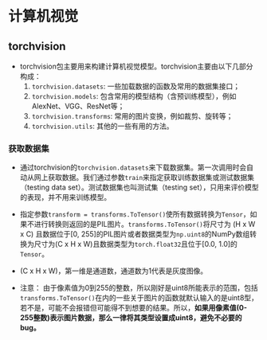 # 计算机视觉

## torchvision

- torchvision包主要用来构建计算机视觉模型。torchvision主要由以下几部分构成：
  1. `torchvision.datasets`: 一些加载数据的函数及常用的数据集接口；
  2. `torchvision.models`: 包含常用的模型结构（含预训练模型），例如AlexNet、VGG、ResNet等；
  3. `torchvision.transforms`: 常用的图片变换，例如裁剪、旋转等；
  4. `torchvision.utils`: 其他的一些有用的方法。

### 获取数据集

- 通过torchvision的`torchvision.datasets`来下载数据集。第一次调用时会自动从网上获取数据。我们通过参数`train`来指定获取训练数据集或测试数据集（testing data set）。测试数据集也叫测试集（testing set），只用来评价模型的表现，并不用来训练模型。

- 指定参数`transform = transforms.ToTensor()`使所有数据转换为`Tensor`，如果不进行转换则返回的是PIL图片。`transforms.ToTensor()`将尺寸为 (H x W x C) 且数据位于[0, 255]的PIL图片或者数据类型为`np.uint8`的NumPy数组转换为尺寸为(C x H x W)且数据类型为`torch.float32`且位于[0.0, 1.0]的`Tensor`。
- (C x H x W)，第一维是通道数，通道数为1代表是灰度图像。

- 注意： 由于像素值为0到255的整数，所以刚好是uint8所能表示的范围，包括`transforms.ToTensor()`在内的一些关于图片的函数就默认输入的是uint8型，若不是，可能不会报错但可能得不到想要的结果。所以，**如果用像素值(0-255整数)表示图片数据，那么一律将其类型设置成uint8，避免不必要的bug。**